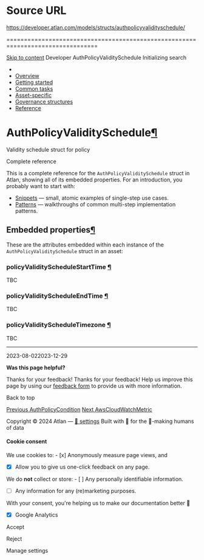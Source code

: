 # Source URL
https://developer.atlan.com/models/structs/authpolicyvalidityschedule/

================================================================================

<!--
canonical: https://developer.atlan.com/models/structs/authpolicyvalidityschedule/
meta-content-security-policy: object-src 'none'; base-uri 'self'; manifest-src 'self'; media-src 'self';
meta-description: Dear Developers
meta-generator: mkdocs-1.6.1, mkdocs-material-9.6.14
meta-og-description: Dear Developers
meta-og-image: https://developer.atlan.com/assets/images/social/models/structs/authpolicyvalidityschedule.png
meta-og-image-height: 630
meta-og-image-type: image/png
meta-og-image-width: 1200
meta-og-title: AuthPolicyValiditySchedule - Developer
meta-og-type: website
meta-og-url: https://developer.atlan.com/models/structs/authpolicyvalidityschedule/
meta-twitter:card: summary_large_image
meta-twitter:description: Dear Developers
meta-twitter:image: https://developer.atlan.com/assets/images/social/models/structs/authpolicyvalidityschedule.png
meta-twitter:title: AuthPolicyValiditySchedule - Developer
meta-viewport: width=device-width,initial-scale=1
title: AuthPolicyValiditySchedule - Developer
-->

[Skip to content](#authpolicyvalidityschedule) Developer AuthPolicyValiditySchedule Initializing search 

* 
* [Overview](../../..)
* [Getting started](../../../getting-started/)
* [Common tasks](../../../snippets/)
* [Asset\-specific](../../../patterns/)
* [Governance structures](../../../governance/)
* [Reference](../../../reference/)

AuthPolicyValiditySchedule[¶](#authpolicyvalidityschedule "Permanent link")
===========================================================================

Validity schedule struct for policy

Complete reference

This is a complete reference for the `AuthPolicyValiditySchedule` struct in Atlan, showing all of its embedded properties. For an introduction, you probably want to start with:

* [Snippets](../../../snippets/) — small, atomic examples of single\-step use cases.
* [Patterns](../../../patterns/) — walkthroughs of common multi\-step implementation patterns.

Embedded properties[¶](#embedded-properties "Permanent link")
-------------------------------------------------------------

These are the attributes embedded within each instance of the `AuthPolicyValiditySchedule` struct in an asset:

### policyValidityScheduleStartTime [¶](#policyvalidityschedulestarttime "Permanent link")

TBC

### policyValidityScheduleEndTime [¶](#policyvalidityscheduleendtime "Permanent link")

TBC

### policyValidityScheduleTimezone [¶](#policyvalidityscheduletimezone "Permanent link")

TBC

---

2023\-08\-022023\-12\-29

**Was this page helpful?**

Thanks for your feedback! Thanks for your feedback! Help us improve this page by using our [feedback form](https://docs.google.com/forms/d/e/1FAIpQLScfoq7vqEn8S4QvN0ehPp0MRy6WYK5x-okJDqD69lHgoPPWtg/viewform?usp=pp_url&entry.1800719315=/models/structs/authpolicyvalidityschedule/) to provide us with more information. 

Back to top

[Previous AuthPolicyCondition](../authpolicycondition/) [Next AwsCloudWatchMetric](../awscloudwatchmetric/) 

Copyright © 2024 Atlan — [🍪 settings](#__consent) 
Built with 💙 for the 🤖\-making humans of data 

#### Cookie consent

We use cookies to: - [x] Anonymously measure page views, and
- [x] Allow you to give us one\-click feedback on any page.

 We do **not** collect or store: - [ ] Any personally identifiable information.
- [ ] Any information for any (re)marketing purposes.

 With your consent, you're helping us to make our documentation better 💙

- [x] Google Analytics

Accept

Reject

Manage settings

